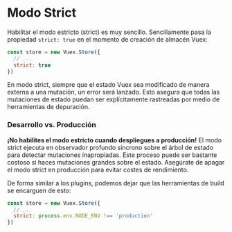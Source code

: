 # Modo Strict

Habilitar el modo estricto (strict) es muy sencillo. Sencillamente pasa la propiedad `strict: true` en el momento de creación de almacén Vuex:

``` js
const store = new Vuex.Store({
  // ...
  strict: true
})
```

En modo strict, siempre que el estado Vuex sea modificado de manera externa a una mutación, un error será lanzado. Esto asegura que todas las mutaciones de estado puedan ser explícitamente rastreadas por medio de herramientas de depuración.

### Desarrollo vs. Producción

**¡No habilites el modo estricto cuando despliegues a producción!** El modo strict ejecuta en observador profundo síncrono sobre el árbol de estado para detectar mutaciones inapropiadas. Este proceso puede ser bastante costoso si haces mutaciones grandes sobre el estado. Asegúrate de apagar el modo strict en producción para evitar costes de rendimiento.

De forma similar a los plugins, podemos dejar que las herramientas de build se encarguen de esto:

``` js
const store = new Vuex.Store({
  // ...
  strict: process.env.NODE_ENV !== 'production'
})
```

